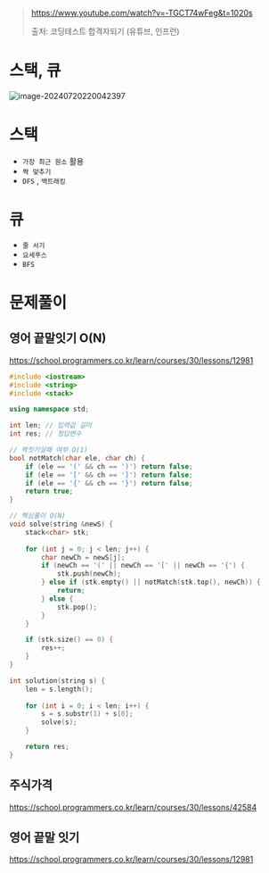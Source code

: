 > https://www.youtube.com/watch?v=-TGCT74wFeg&t=1020s
>
> 출처: 코딩테스트 합격자되기 (유튜브, 인프런)

# 스택, 큐

![image-20240720220042397](C:\Users\eh\AppData\Roaming\Typora\typora-user-images\image-20240720220042397.png)

# 스택

- `가장 최근 원소` 활용
- `짝 맞추기`
- `DFS` , `백트래킹`

# 큐

- `줄 서기`
- `요세푸스`
- `BFS`



# 문제풀이

## 영어 끝말잇기 O(N)

https://school.programmers.co.kr/learn/courses/30/lessons/12981

```cpp
#include <iostream>
#include <string>
#include <stack>

using namespace std;

int len; // 입력값 길이
int res; // 정답변수

// 짝짓기실패 여부 O(1)
bool notMatch(char ele, char ch) {
    if (ele == '(' && ch == ')') return false;
    if (ele == '[' && ch == ']') return false;
    if (ele == '{' && ch == '}') return false;
    return true;
}

// 핵심풀이 O(N)
void solve(string &newS) {
    stack<char> stk;
    
    for (int j = 0; j < len; j++) {
        char newCh = newS[j];
        if (newCh == '(' || newCh == '[' || newCh == '{') {
            stk.push(newCh);
        } else if (stk.empty() || notMatch(stk.top(), newCh)) {
            return;
        } else {
            stk.pop();
        }
    }

    if (stk.size() == 0) {
        res++;
    }
}

int solution(string s) {
    len = s.length();
    
    for (int i = 0; i < len; i++) {
        s = s.substr(1) + s[0];
        solve(s);
    }

    return res;
}
```



## 주식가격

https://school.programmers.co.kr/learn/courses/30/lessons/42584





## 영어 끝말 잇기

https://school.programmers.co.kr/learn/courses/30/lessons/12981